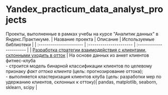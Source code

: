 # Yandex_practicum_data_analyst_projects
Проекты, выполненные в рамках учебы на курсе "Аналитик данных" в Яндекс.Практикуме.
| Название проекта | Описание | Используемые библиотеки | 
| :---------------------- | :---------------------- | :---------------------- |
| [Разработка стратегии взаимодействия с клиентами, склонными уходить в отток](https://github.com/LanaLight2020/Yandex_practicum_data_analyst_projects/tree/main/Разработка%20стратегии%20взаимодействия%20с%20клиентами%2C%20склонными%20уходить%20в%20отток) | На основе данных из анкет клиентов фитнес-клуба <br>- строится модель бинарной классификации клиентов по целевому признаку *факт оттока клиента* (цель: прогнозирование оттока);<br>- выполняется кластеризация клиентов клуба (цель: разработки мер по удержанию клиентов, склонных к оттоку)| pandas, matplotlib, seaborn, sklearn, scipy |
